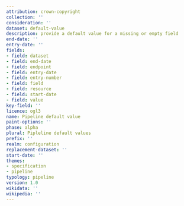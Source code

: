 ```yaml
---
attribution: crown-copyright
collection: ''
consideration: ''
dataset: default-value
description: provide a default value for a missing or empty field
end-date: ''
entry-date: ''
fields:
- field: dataset
- field: end-date
- field: endpoint
- field: entry-date
- field: entry-number
- field: field
- field: resource
- field: start-date
- field: value
key-field: ''
licence: ogl3
name: Pipeline default value
paint-options: ''
phase: alpha
plural: Pipleline default values
prefix: ''
realm: configuration
replacement-dataset: ''
start-date: ''
themes:
- specification
- pipeline
typology: pipeline
version: 1.0
wikidata: ''
wikipedia: ''
---
```

